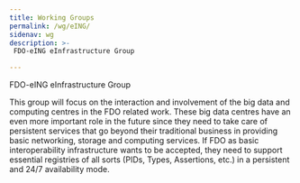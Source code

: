 ```yaml
---
title: Working Groups 
permalink: /wg/eING/
sidenav: wg
description: >-
 FDO-eING eInfrastructure Group

---
```

FDO-eING eInfrastructure Group

This group will focus on the interaction and involvement of the big data and computing centres in the FDO related work. These big data centres have an even more important role in the future since they need to take care of persistent services that go beyond their traditional business in providing basic networking, storage and computing services. If FDO as basic interoperability infrastructure wants to be accepted, they need to support essential registries of all sorts (PIDs, Types, Assertions, etc.) in a persistent and 24/7 availability mode. 
